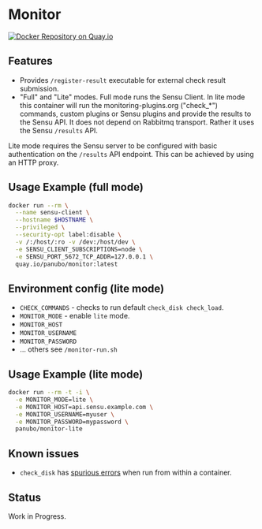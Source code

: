 # Monitor

[![Docker Repository on Quay.io](https://quay.io/repository/panubo/monitor/status "Docker Repository on Quay.io")](https://quay.io/repository/panubo/monitor)

## Features

- Provides `/register-result` executable for external check result submission.
- "Full" and "Lite" modes. Full mode runs the Sensu Client. In lite mode this container will run the monitoring-plugins.org ("check_*") commands, custom plugins or Sensu plugins and provide the results to the Sensu API. It does not depend on Rabbitmq transport. Rather it uses the Sensu `/results` API.

Lite mode requires the Sensu server to be configured with basic authentication on the `/results` API endpoint. This can be achieved by using an HTTP proxy.

## Usage Example (full mode)

```bash
docker run --rm \
  --name sensu-client \
  --hostname $HOSTNAME \
  --privileged \
  --security-opt label:disable \
  -v /:/host/:ro -v /dev:/host/dev \
  -e SENSU_CLIENT_SUBSCRIPTIONS=node \
  -e SENSU_PORT_5672_TCP_ADDR=127.0.0.1 \
  quay.io/panubo/monitor:latest
```

## Environment config (lite mode)

- `CHECK_COMMANDS` - checks to run default `check_disk check_load`.
- `MONITOR_MODE` - enable `lite` mode.
- `MONITOR_HOST`
- `MONITOR_USERNAME`
- `MONITOR_PASSWORD`
- ... others see `/monitor-run.sh`

## Usage Example (lite mode)

```bash
docker run --rm -t -i \
  -e MONITOR_MODE=lite \
  -e MONITOR_HOST=api.sensu.example.com \
  -e MONITOR_USERNAME=myuser \
  -e MONITOR_PASSWORD=mypassword \
  panubo/monitor-lite
```

## Known issues

- `check_disk` has [spurious errors](https://github.com/monitoring-plugins/monitoring-plugins/issues/847) when run from within a container.

## Status

Work in Progress.
